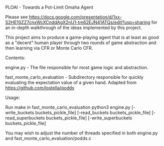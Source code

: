 PLOAI - Towards a Pot-Limit Omaha Agent

Please see https://docs.google.com/presentation/d/1xx-S2HE10ZZ7cnxWcXCnddAgX2nU1-tm62EJN41ATQs/edit?usp=sharing for an in-depth walkthrough of the ideas implemented by this project.

This project aims to produce a game-playing agent that is at least as good as a "decent" human player through two rounds of game abstraction and then learning via CFR or Monte Carlo CFR.

Contents:

engine.py
	- The file responsible for most game logic and abstraction.

fast_monte_carlo_evaluation
	- Subdirectory responsible for quickly evaluating the expectation value of a given hand. Adapted from https://github.com/lostella/podds

Usage:

Run make in fast_monte_carlo_evaluation
python3 engine.py [-write_buckets buckets_pickle_file] [-read_buckets buckets_pickle_file] [-read_superbuckets buckets_pickle_file] [-write_superbuckets buckets_pickle_file]

You may wish to adjust the number of threads specified in both engine.py and fast_monte_carlo_evaluation/podds.c